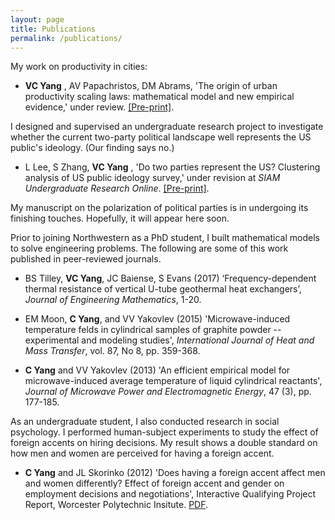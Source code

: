 ```yaml
---
layout: page
title: Publications
permalink: /publications/
---
```

My work on productivity in cities:

* **VC Yang** , AV Papachristos, DM Abrams, 'The origin of urban productivity scaling laws: mathematical model and new empirical evidence,' under review. [[Pre-print]](http://arxiv.org/abs/1712.00476).

I designed and supervised an undergraduate research project to investigate whether the current two-party political landscape well represents the US public's ideology. (Our finding says no.)

* L Lee, S Zhang, **VC Yang** , 'Do two parties represent the US? Clustering analysis of US public ideology survey,' under revision at _SIAM Undergraduate Research Online_. [[Pre-print]](http://arxiv.org/abs/1710.09347). 

My manuscript on the polarization of political parties is in undergoing its finishing touches. Hopefully, it will appear here soon. 

Prior to joining Northwestern as a PhD student, I built mathematical models to solve engineering problems. The following are some of this work published in peer-reviewed journals. 

* BS Tilley, **VC Yang**, JC Baiense, S Evans (2017) ‘Frequency-dependent thermal resistance of vertical U-tube geothermal heat exchangers’, _Journal of Engineering Mathematics_, 1-20.

* EM Moon, **C Yang**, and VV Yakovlev (2015) 'Microwave-induced temperature felds in cylindrical samples of graphite powder -- experimental and modeling studies', _International Journal of Heat and Mass Transfer_, vol. 87, No 8, pp. 359-368.

* **C Yang** and VV Yakovlev (2013) 'An efficient empirical model for microwave-induced average temperature of liquid cylindrical reactants', _Journal of Microwave Power and Electromagnetic Energy_, 47 (3), pp. 177-185.


As an undergraduate student, I also conducted research in social psychology. I performed human-subject experiments to study the effect of foreign accents on hiring decisions. My result shows a double standard on how men and women are perceived for having a foreign accent.

* **C Yang** and JL Skorinko (2012) 'Does having a foreign accent affect men and women differently? Effect of foreign accent and gender on employment decisions and negotiations', Interactive Qualifying Project Report, Worcester Polytechnic Insitute. [PDF](https://web.wpi.edu/Pubs/E-project/Available/E-project-043012-143024/unrestricted/Accent_Study_Final_Report.pdf).
